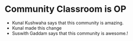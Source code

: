 # Community Classroom is OP

- Kunal Kushwaha says that this community is amazing.
- Kunal made this change
- Suswith Gaddam says that this community is awesome.!
